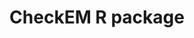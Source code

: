 ---
title: "CheckEM R package"
image: /assets/images/media/rstudio-20-04.svg
external_url: https://globalarchivemanual.github.io/CheckEM/
share: false
related: false
---